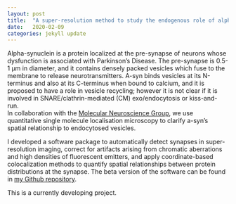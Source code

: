 ```yaml
---
layout: post
title:  "A super-resolution method to study the endogenous role of alpha-synuclein in synaptosomes"
date:   2020-02-09
categories: jekyll update
---
```


Alpha-synuclein is a protein localized at the pre-synapse of neurons whose dysfunction is associated with Parkinson’s Disease. The pre-synapse is 0.5-1 μm in diameter, and it contains densely packed vesicles which fuse to the membrane to release neurotransmitters. A-syn binds vesicles at its N-terminus and also at its C-terminus when bound to calcium, and it is proposed to have a role in vesicle recycling; however it is not clear if it is involved in SNARE/clathrin-mediated (CM) exo/endocytosis or kiss-and-run.  
In collaboration with the [Molecular Neuroscience Group](https://www.ceb-mng.org/), we use quantitative single molecule localisation microscopy to clarify a-syn’s spatial relationship to endocytosed vesicles.

I developed a software package to automatically detect synapses in super-resolution imaging, correct for artifacts arising from chromatic aberrations and high densities of fluorescent emitters, and apply coordinate-based colocalization methods to quantify spatial relationships between protein distributions at the synapse. The beta version of the software can be found in [my Github repository](https://github.com/pedropabloVR/Synaptosome-Analysis).

This is a currently developing project. 
